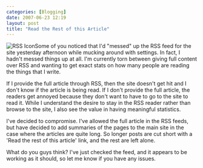 ```yaml
---
categories: [Blogging]
date: 2007-06-23 12:19
layout: post
title: "Read the Rest of this Article"
---
```

<img src="/images/rss/rss_icon_glass64.PNG" class="InlineImageRight" alt="RSS Icon"/>Some of you noticed that I'd "messed" up the RSS feed for the site yesterday afternoon while mucking around with settings. In fact, I hadn't messed things up at all. I'm currently torn between giving full content over RSS and wanting to get exact stats on how many people are reading the things that I write.

If I provide the full article through RSS, then the site doesn't get hit and I don't know if the article is being read. If I don't provide the full article, the readers get annoyed because they don't want to have to go to the site to read it. While I understand the desire to stay in the RSS reader rather than browse to the site, I also see the value in having meaningful statistics.

I've decided to compromise. I've allowed the full article in the RSS feeds, but have decided to add summaries of the pages to the main site in the case where the articles are quite long. So longer posts are cut short with a 'Read the rest of this article' link, and the rest are left alone.

What do you guys think? I've just checked the feed, and it appears to be working as it should, so let me know if you have any issues.
